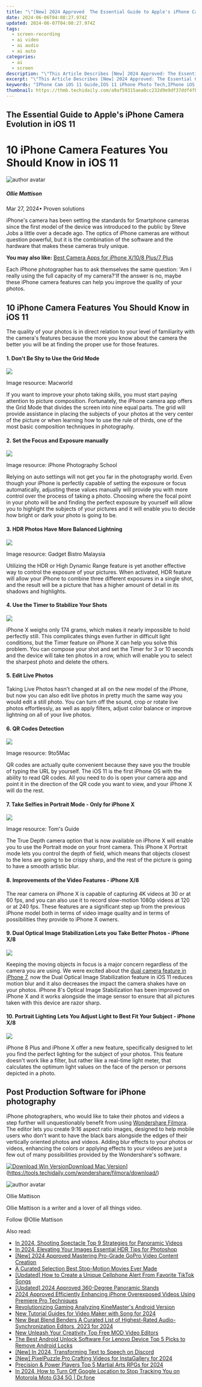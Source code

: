 ```yaml
---
title: "\"[New] 2024 Approved  The Essential Guide to Apple's iPhone Camera Evolution in iOS 11\""
date: 2024-06-06T04:08:27.974Z
updated: 2024-06-07T04:08:27.974Z
tags: 
  - screen-recording
  - ai video
  - ai audio
  - ai auto
categories: 
  - ai
  - screen
description: "\"This Article Describes [New] 2024 Approved: The Essential Guide to Apple's iPhone Camera Evolution in iOS 11\""
excerpt: "\"This Article Describes [New] 2024 Approved: The Essential Guide to Apple's iPhone Camera Evolution in iOS 11\""
keywords: "IPhone Cam iOS 11 Guide,IOS 11 iPhone Photo Tech,IPhone iOS 11 Camera Update,Apple iPhone Evolution Photography,IPhone iOS Improved Imaging,IOS 11 iPhone Snapshot Features,Advanced iPhone 11 Camera Guide"
thumbnail: https://thmb.techidaily.com/a9af59315aea8cc232d9e9df37ddf4fb252ec7cdb030d740feb1460fb864db26.jpg
---
```


## The Essential Guide to Apple's iPhone Camera Evolution in iOS 11

# 10 iPhone Camera Features You Should Know in iOS 11

![author avatar](https://images.wondershare.com/filmora/article-images/ollie-mattison.jpg)

##### Ollie Mattison

 Mar 27, 2024• Proven solutions

 iPhone's camera has been setting the standards for Smartphone cameras since the first model of the device was introduced to the public by Steve Jobs a little over a decade ago. The optics of iPhone cameras are without question powerful, but it is the combination of the software and the hardware that makes these cameras truly unique.

**You may also like:** [Best Camera Apps for iPhone X/10/8 Plus/7 Plus](https://tools.techidaily.com/wondershare/filmora/download/)

 Each iPhone photographer has to ask themselves the same question: 'Am I really using the full capacity of my camera?'If the answer is no, maybe these iPhone camera features can help you improve the quality of your photos.

## 10 iPhone Camera Features You Should Know in iOS 11

 The quality of your photos is in direct relation to your level of familiarity with the camera's features because the more you know about the camera the better you will be at finding the proper use for those features.

#### 1\. Don't Be Shy to Use the Grid Mode

![](https://images.wondershare.com/filmora/article-images/grid-mode-iphone.jpg)

 Image resource: Macworld

 If you want to improve your photo taking skills, you must start paying attention to picture composition. Fortunately, the iPhone camera app offers the Grid Mode that divides the screen into nine equal parts. The grid will provide assistance in placing the subjects of your photos at the very center of the picture or when learning how to use the rule of thirds, one of the most basic composition techniques in photography.

#### 2\. Set the Focus and Exposure manually

![](https://images.wondershare.com/filmora/article-images/set-focus-iphone.jpg)

 Image resource: iPhone Photography School

 Relying on auto settings will not get you far in the photography world. Even though your iPhone is perfectly capable of setting the exposure or focus automatically, adjusting these values manually will provide you with more control over the process of taking a photo. Choosing where the focal point in your photo will be and finding the perfect exposure by yourself will allow you to highlight the subjects of your pictures and it will enable you to decide how bright or dark your photo is going to be.

#### 3\. HDR Photos Have More Balanced Lightning

![](https://images.wondershare.com/filmora/article-images/turn-on-hdr.jpg)

 Image resource: Gadget Bistro Malaysia

 Utilizing the HDR or High Dynamic Range feature is yet another effective way to control the exposure of your pictures. When activated, HDR feature will allow your iPhone to combine three different exposures in a single shot, and the result will be a picture that has a higher amount of detail in its shadows and highlights.

#### 4\. Use the Timer to Stabilize Your Shots

![](https://images.wondershare.com/filmora/article-images/use-timer-on-iphone.jpg)

 iPhone X weighs only 174 grams, which makes it nearly impossible to hold perfectly still. This complicates things even further in difficult light conditions, but the Timer feature on iPhone X can help you solve this problem. You can compose your shot and set the Timer for 3 or 10 seconds and the device will take ten photos in a row, which will enable you to select the sharpest photo and delete the others.

#### 5\. Edit Live Photos

 Taking Live Photos hasn't changed at all on the new model of the iPhone, but now you can also edit live photos in pretty much the same way you would edit a still photo. You can turn off the sound, crop or rotate live photos effortlessly, as well as apply filters, adjust color balance or improve lightning on all of your live photos.

#### 6\. QR Codes Detection

![](https://images.wondershare.com/filmora/article-images/qr-detection-iphone.jpg)

 Image resource: 9to5Mac

 QR codes are actually quite convenient because they save you the trouble of typing the URL by yourself. The iOS 11 is the first iPhone OS with the ability to read QR codes. All you need to do is open your camera app and point it in the direction of the QR code you want to view, and your iPhone X will do the rest.

#### 7\. Take Selfies in Portrait Mode - Only for iPhone X

![](https://images.wondershare.com/filmora/article-images/selfie-portrait-mode-iphone.jpg)

 Image resource: Tom's Guide

 The True Depth camera option that is now available on iPhone X will enable you to use the Portrait mode on your front camera. This iPhone X Portrait mode lets you control the depth of field, which means that objects closest to the lens are going to be crispy sharp, and the rest of the picture is going to have a smooth artistic blur.

#### 8\. Improvements of the Video Features - iPhone X/8

 The rear camera on iPhone X is capable of capturing 4K videos at 30 or at 60 fps, and you can also use it to record slow-motion 1080p videos at 120 or at 240 fps. These features are a significant step up from the previous iPhone model both in terms of video image quality and in terms of possibilities they provide to iPhone X owners.

#### 9\. Dual Optical Image Stabilization Lets you Take Better Photos - iPhone X/8

![](https://images.wondershare.com/filmora/article-images/dual-image-stabilization-iphone.jpg)

 Keeping the moving objects in focus is a major concern regardless of the camera you are using. We were excited about the [dual camera feature in iPhone 7](https://tools.techidaily.com/wondershare/filmora/download/), now the Dual Optical Image Stabilization feature in iOS 11 reduces motion blur and it also decreases the impact the camera shakes have on your photos. iPhone 8's Optical Image Stabilization has been improved on iPhone X and it works alongside the image sensor to ensure that all pictures taken with this device are razor sharp.

#### 10\. Portrait Lighting Lets You Adjust Light to Best Fit Your Subject - iPhone X/8

![](https://images.wondershare.com/filmora/article-images/portrait-lighting-iphone.jpg)

 iPhone 8 Plus and iPhone X offer a new feature, specifically designed to let you find the perfect lighting for the subject of your photos. This feature doesn't work like a filter, but rather like a real-time light meter, that calculates the optimum light values on the face of the person or persons depicted in a photo.

## Post Production Software for iPhone photography

 iPhone photographers, who would like to take their photos and videos a step further will unquestionably benefit from using [Wondershare Filmora](https://tools.techidaily.com/wondershare/filmora/download/). The editor lets you create 9:16 aspect ratio images, designed to help mobile users who don't want to have the black bars alongside the edges of their vertically oriented photos and videos. Adding blur effects to your photos or videos, enhancing the colors or applying effects to your videos are just a few out of many possibilities provided by the Wondershare's software.

[![Download Win Version](https://images.wondershare.com/filmora/guide/download-btn-win.jpg)](https://tools.techidaily.com/wondershare/filmora/download/)[Download Mac Version](https://images.wondershare.com/filmora/guide/download-btn-mac.jpg)](https://tools.techidaily.com/wondershare/filmora/download/)

![author avatar](https://images.wondershare.com/filmora/article-images/ollie-mattison.jpg)

Ollie Mattison

Ollie Mattison is a writer and a lover of all things video.

Follow @Ollie Mattison


<ins class="adsbygoogle"
     style="display:block"
     data-ad-format="autorelaxed"
     data-ad-client="ca-pub-7571918770474297"
     data-ad-slot="1223367746"></ins>



<ins class="adsbygoogle"
     style="display:block"
     data-ad-client="ca-pub-7571918770474297"
     data-ad-slot="8358498916"
     data-ad-format="auto"
     data-full-width-responsive="true"></ins>


<span class="atpl-alsoreadstyle">Also read:</span>
<div><ul>
<li><a href="https://vp-tips.techidaily.com/in-2024-shooting-spectacle-top-9-strategies-for-panoramic-videos/"><u>In 2024, Shooting Spectacle  Top 9 Strategies for Panoramic Videos</u></a></li>
<li><a href="https://vp-tips.techidaily.com/in-2024-elevating-your-images-essential-hdr-tips-for-photoshop/"><u>In 2024, Elevating Your Images  Essential HDR Tips for Photoshop</u></a></li>
<li><a href="https://vp-tips.techidaily.com/new-2024-approved-mastering-pro-grade-gopro-video-content-creation/"><u>[New] 2024 Approved  Mastering Pro-Grade GoPro Video Content Creation</u></a></li>
<li><a href="https://vp-tips.techidaily.com/a-curated-selection-best-stop-motion-movies-ever-made/"><u>A Curated Selection  Best Stop-Motion Movies Ever Made</u></a></li>
<li><a href="https://vp-tips.techidaily.com/updated-how-to-create-a-unique-cellphone-alert-from-favorite-tiktok-songs/"><u>[Updated] How to Create a Unique Cellphone Alert From Favorite TikTok Songs</u></a></li>
<li><a href="https://vp-tips.techidaily.com/updated-2024-approved-360-degree-panoramic-stands/"><u>[Updated] 2024 Approved  360-Degree Panoramic Stands</u></a></li>
<li><a href="https://vp-tips.techidaily.com/2024-approved-efficiently-enhancing-iphone-overexposed-videos-using-premiere-pro-techniques/"><u>2024 Approved  Efficiently Enhancing iPhone Overexposed Videos Using Premiere Pro Techniques</u></a></li>
<li><a href="https://extra-hints.techidaily.com/revolutionizing-gaming-analyzing-kinemasters-android-version/"><u>Revolutionizing Gaming  Analyzing KineMaster's Android Version</u></a></li>
<li><a href="https://ai-editing-video.techidaily.com/new-tutorial-guides-for-video-maker-with-song-for-2024/"><u>New Tutorial Guides for Video Maker with Song for 2024</u></a></li>
<li><a href="https://voice-adjusting.techidaily.com/new-beat-blend-benders-a-curated-list-of-highest-rated-audio-synchronization-editors-2023-for-2024/"><u>New Beat Blend Benders A Curated List of Highest-Rated Audio-Synchronization Editors, 2023 for 2024</u></a></li>
<li><a href="https://smart-video-editing.techidaily.com/new-unleash-your-creativity-top-free-mod-video-editors/"><u>New Unleash Your Creativity Top Free MOD Video Editors</u></a></li>
<li><a href="https://sim-unlock.techidaily.com/the-best-android-unlock-software-for-lenovo-device-top-5-picks-to-remove-android-locks-by-drfone-android/"><u>The Best Android Unlock Software For Lenovo Device Top 5 Picks to Remove Android Locks</u></a></li>
<li><a href="https://discord-videos.techidaily.com/new-in-2024-transforming-text-to-speech-on-discord/"><u>[New] In 2024, Transforming Text to Speech on Discord</u></a></li>
<li><a href="https://instagram-video-files.techidaily.com/new-pixelpuzzle-pro-crafting-videos-for-instagallery-for-2024/"><u>[New] PixelPuzzle Pro  Crafting Videos for InstaGallery for 2024</u></a></li>
<li><a href="https://desktop-recording.techidaily.com/precision-and-power-players-top-5-martial-arts-rpgs-for-2024/"><u>Precision & Power Players  Top 5 Martial Arts RPGs for 2024</u></a></li>
<li><a href="https://android-location-track.techidaily.com/in-2024-how-to-turn-off-google-location-to-stop-tracking-you-on-motorola-moto-g34-5g-drfone-by-drfone-virtual-android/"><u>In 2024, How to Turn Off Google Location to Stop Tracking You on Motorola Moto G34 5G | Dr.fone</u></a></li>
</ul></div>
